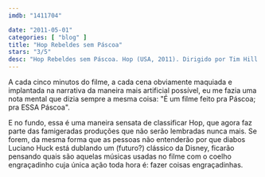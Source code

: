 ```yaml
---
imdb: "1411704"

date: "2011-05-01"
categories: [ "blog" ]
title: "Hop Rebeldes sem Páscoa"
stars: "3/5"
desc: "Hop Rebeldes sem Páscoa. Hop (USA, 2011). Dirigido por Tim Hill. Escrito por Cinco Paul, Ken Daurio, Brian Lynch, Cinco Paul, Ken Daurio. Com James Marsden, Russell Brand, Kaley Cuoco-Sweeting, Hank Azaria, Gary Cole, Elizabeth Perkins, Hugh Laurie, Tiffany Espensen, David Hasselhoff."
---
```

A cada cinco minutos do filme, a cada cena obviamente maquiada e implantada na narrativa da maneira mais artificial possível, eu me fazia uma nota mental que dizia sempre a mesma coisa: "É um filme feito pra Páscoa; pra ESSA Páscoa".

E no fundo, essa é uma maneira sensata de classificar Hop, que agora faz parte das famigeradas produções que não serão lembradas nunca mais. Se forem, da mesma forma que as pessoas não entenderão por que diabos Luciano Huck está dublando um (futuro?) clássico da Disney, ficarão pensando quais são aquelas músicas usadas no filme com o coelho engraçadinho cuja única ação toda hora é: fazer coisas engraçadinhas.
